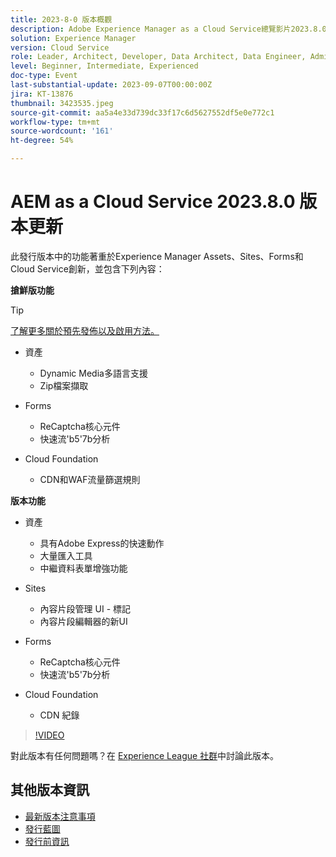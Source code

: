 ```yaml
---
title: 2023-8-0 版本概觀
description: Adobe Experience Manager as a Cloud Service總覽影片2023.8.0
solution: Experience Manager
version: Cloud Service
role: Leader, Architect, Developer, Data Architect, Data Engineer, Admin, User
level: Beginner, Intermediate, Experienced
doc-type: Event
last-substantial-update: 2023-09-07T00:00:00Z
jira: KT-13876
thumbnail: 3423535.jpeg
source-git-commit: aa5a4e33d739dc33f17c6d5627552df5e0e772c1
workflow-type: tm+mt
source-wordcount: '161'
ht-degree: 54%

---
```



# AEM as a Cloud Service 2023.8.0 版本更新

此發行版本中的功能著重於Experience Manager Assets、Sites、Forms和Cloud Service創新，並包含下列內容：

**搶鮮版功能**

>[!TIP]
>
>[了解更多關於預先發佈以及啟用方法。](https://experienceleague.adobe.com/docs/experience-manager-cloud-service/content/release-notes/prerelease.html?lang=zh-Hant)

* 資產
   * Dynamic Media多語言支援
   * Zip檔案擷取

* Forms
   * ReCaptcha核心元件
   * 快速流&#39;b5&#39;7b分析

* Cloud Foundation
   * CDN和WAF流量篩選規則

**版本功能**

* 資產
   * 具有Adobe Express的快速動作
   * 大量匯入工具
   * 中繼資料表單增強功能

* Sites
   * 內容片段管理 UI - 標記
   * 內容片段編輯器的新UI

* Forms
   * ReCaptcha核心元件
   * 快速流&#39;b5&#39;7b分析

* Cloud Foundation
   * CDN 紀錄

>[!VIDEO](https://video.tv.adobe.com/v/3423535/?learn=on)

對此版本有任何問題嗎？在 [Experience League 社群](https://adobe.ly/3syyBwe)中討論此版本。

## 其他版本資訊

* [最新版本注意事項](https://experienceleague.adobe.com/docs/experience-manager-cloud-service/content/release-notes/home.html)
* [發行藍圖](https://experienceleague.adobe.com/docs/experience-manager-release-information/aem-release-updates/update-releases-roadmap.html?lang=zh-Hant)
* [發行前資訊](https://experienceleague.adobe.com/docs/experience-manager-cloud-service/content/release-notes/prerelease.html?lang=zh-Hant)